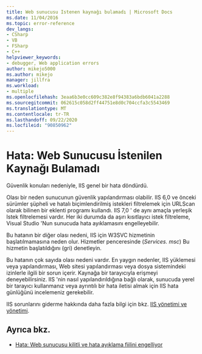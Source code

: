 ```yaml
---
title: Web sunucusu Istenen kaynağı bulamadı | Microsoft Docs
ms.date: 11/04/2016
ms.topic: error-reference
dev_langs:
- CSharp
- VB
- FSharp
- C++
helpviewer_keywords:
- debugger, Web application errors
author: mikejo5000
ms.author: mikejo
manager: jillfra
ms.workload:
- multiple
ms.openlocfilehash: 3eaa6b3e0cc609c382e8f94383a6bdb6041a2288
ms.sourcegitcommit: 062615c058d2ff44751e8d0c704ccfa3c5543469
ms.translationtype: MT
ms.contentlocale: tr-TR
ms.lasthandoff: 09/22/2020
ms.locfileid: "90850962"
---
```

# <a name="error-the-web-server-could-not-find-the-requested-resource"></a>Hata: Web Sunucusu İstenilen Kaynağı Bulamadı
Güvenlik konuları nedeniyle, IIS genel bir hata döndürdü.

Olası bir neden sunucunun güvenlik yapılandırması olabilir. IIS 6,0 ve önceki sürümler şüpheli ve hatalı biçimlendirilmiş istekleri filtrelemek için URLScan olarak bilinen bir eklenti programı kullandı. IIS 7,0 ' de aynı amaçla yerleşik Istek filtrelemesi vardır. Her iki durumda da aşırı kısıtlayıcı istek filtreleme, Visual Studio 'Nun sunucuda hata ayıklamasını engelleyebilir.

Bu hatanın bir diğer olası nedeni, IIS için W3SVC hizmetinin başlatılmamasına neden olur. Hizmetler penceresinde (*Services. msc*) Bu hizmetin başlatıldığını (gri) denetleyin.

Bu hatanın çok sayıda olası nedeni vardır. En yaygın nedenler, IIS yüklemesi veya yapılandırması, Web sitesi yapılandırması veya dosya sistemindeki izinlerle ilgili bir sorun içerir. Kaynağa bir tarayıcıyla erişmeyi deneyebilirsiniz. IIS 'nin nasıl yapılandırıldığına bağlı olarak, sunucuda yerel bir tarayıcı kullanmanız veya ayrıntılı bir hata iletisi almak için IIS hata günlüğünü incelemeniz gerekebilir.

 IIS sorunlarını giderme hakkında daha fazla bilgi için bkz. [IIS yönetimi ve yönetimi](/iis/manage/provisioning-and-managing-iis/iis-management-and-administration).

## <a name="see-also"></a>Ayrıca bkz.
- [Hata: Web sunucusu kilitli ve hata ayıklama fiilini engelliyor](../debugger/error-the-web-server-has-been-locked-down-and-is-blocking-the-debug-verb.md)